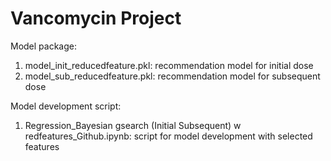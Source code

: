 # Vancomycin Project

Model package:
1. model_init_reducedfeature.pkl: recommendation model for initial dose
2. model_sub_reducedfeature.pkl: recommendation model for subsequent dose

Model development script:
1. Regression_Bayesian gsearch (Initial Subsequent) w redfeatures_Github.ipynb: script for model development with selected features
